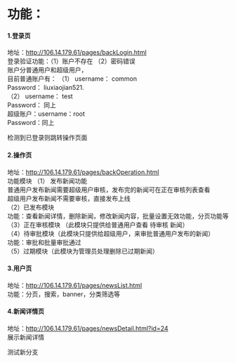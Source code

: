 功能：
====
#### 1.登录页   
地址：http://106.14.179.61/pages/backLogin.html<br/>
登录验证功能：（1）账户不存在 （2）密码错误<br/>
账户分普通用户和超级用户，<br/>
目前普通账户有： （1） username： common<br/>
				       Password： liuxiaojian521.<br/>
				  （2） username： test<br/>
				       Password： 同上<br/>
超级账户：username：root  <br/>
Password：同上<br/>

检测到已登录则跳转操作页面
#### 2.操作页  
地址：http://106.14.179.61/pages/backOperation.html<br/>
功能模块 （1） 发布新闻功能 <br/>
			普通用户发布新闻需要超级用户审核，发布完的新闻可在正在审核列表查看<br/>
			超级用户发布新闻不需要审核，直接发布上线<br/>
	     （2）已发布模块<br/>
功能：查看新闻详情，删除新闻，修改新闻内容，批量设置无效功能，分页功能等<br/>
		 （3）正在审核模块  （此模块只提供给普通用户查看  待审核  新闻）<br/>
		 （4）待审批模块（此模块只提供给超级用户，来审批普通用户发布的新闻）<br/>
				功能：审批和批量审批通过  <br/>
		 （5）过期模块（此模块为管理员处理删除已过期新闻）<br/>
#### 3.用户页 
地址：http://106.14.179.61/pages/newsList.html<br/>
功能：分页，搜索，banner，分类筛选等<br/>
#### 4.新闻详情页 
地址：http://106.14.179.61/pages/newsDetail.html?id=24<br/>
展示新闻详情


测试新分支